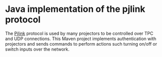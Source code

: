 # Java implementation of the pjlink protocol
The [Pjlink](https://pjlink.jbmia.or.jp/english/) protocol is used by many projectors to be controlled over TPC and UDP connections.
This Maven project implements authentication with projectors and sends commands to perform actions such turning on/off or switch inputs over the network.

